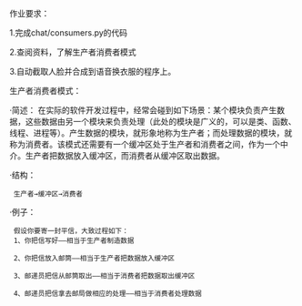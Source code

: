 作业要求：

1.完成chat/consumers.py的代码

2.查阅资料，了解生产者消费者模式

3.自动截取人脸并合成到语音换衣服的程序上。


生产者消费者模式：

·简述：
     在实际的软件开发过程中，经常会碰到如下场景：某个模块负责产生数据，这些数据由另一个模块来负责处理（此处的模块是广义的，可以是类、函数、线程、进程等）。产生数据的模块，就形象地称为生产者；而处理数据的模块，就称为消费者。该模式还需要有一个缓冲区处于生产者和消费者之间，作为一个中介。生产者把数据放入缓冲区，而消费者从缓冲区取出数据。
     
·结构：

     生产者→缓冲区→消费者
     
·例子：

     假设你要寄一封平信，大致过程如下：
     1、你把信写好——相当于生产者制造数据
     
     2、你把信放入邮筒——相当于生产者把数据放入缓冲区
     
     3、邮递员把信从邮筒取出——相当于消费者把数据取出缓冲区
     
     4、邮递员把信拿去邮局做相应的处理——相当于消费者处理数据
